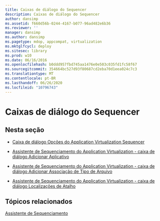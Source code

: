 ```yaml
---
title: Caixas de diálogo do Sequencer
description: Caixas de diálogo do Sequencer
author: dansimp
ms.assetid: f660d56b-0244-4167-b077-96ad482e6b36
ms.reviewer: ''
manager: dansimp
ms.author: dansimp
ms.pagetype: mdop, appcompat, virtualization
ms.mktglfcycl: deploy
ms.sitesec: library
ms.prod: w10
ms.date: 06/16/2016
ms.openlocfilehash: b0ddd957fbd745aa1476e0e503c035fd1fc58f67
ms.sourcegitcommit: 354664bc527d93f80687cd2eba70d1eea024c7c3
ms.translationtype: MT
ms.contentlocale: pt-BR
ms.lasthandoff: 06/26/2020
ms.locfileid: "10796743"
---
```

# Caixas de diálogo do Sequencer


## Nesta seção


-   [Caixa de diálogo Opções do Application Virtualization Sequencer](application-virtualization-sequencer-options-dialog-box.md)

-   [Assistente de Sequenciamento do Application Virtualization - caixa de diálogo Adicionar Aplicativo](application-virtualization-sequencing-wizard-add-application-dialog-box.md)

-   [Assistente de Sequenciamento do Application Virtualization - caixa de diálogo Adicionar Associação de Tipo de Arquivo](application-virtualization-sequencing-wizard-add-file-type-association-dialog-box.md)

-   [Assistente de Sequenciamento do Application Virtualization - caixa de diálogo Localizações de Atalho](application-virtualization-sequencing-wizard-shortcut-locations-dialog-box.md)

## Tópicos relacionados


[Assistente de Sequenciamento](sequencing-wizard.md)

 

 






